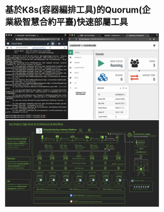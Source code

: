 # 基於K8s(容器編排工具)的Quorum(企業級智慧合約平臺)快速部屬工具
![image](https://github.com/elton0214/NTUST_SpecialTopic_K8s/blob/d1f84834139a862c21cbb943f28716aebdb654e1/PPT/K8s-Quorum_Demo.JPG)
![image](https://github.com/elton0214/NTUST_SpecialTopic_K8s/blob/d1f84834139a862c21cbb943f28716aebdb654e1/PPT/K8s-Quorum_Structure.JPG)
